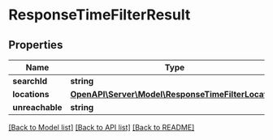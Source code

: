 # ResponseTimeFilterResult

## Properties
Name | Type | Description | Notes
------------ | ------------- | ------------- | -------------
**searchId** | **string** |  | 
**locations** | [**OpenAPI\Server\Model\ResponseTimeFilterLocation**](ResponseTimeFilterLocation.md) |  | 
**unreachable** | **string** |  | 

[[Back to Model list]](../README.md#documentation-for-models) [[Back to API list]](../README.md#documentation-for-api-endpoints) [[Back to README]](../README.md)


